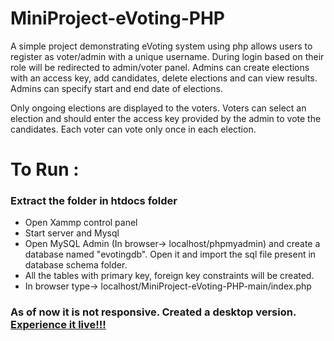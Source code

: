 # MiniProject-eVoting-PHP
<p>A simple project demonstrating eVoting system using php allows users to register as voter/admin with a unique username. During login based on their role will be redirected to admin/voter panel. Admins can create elections with an access key, add candidates,  delete elections and can view results. Admins can specify start and end date of elections.</p>

<p>Only ongoing elections are displayed to the voters. Voters can select an election and should enter the access key provided by the admin to vote the candidates. Each voter can vote only once in each election.</p>

<h1>To Run :</h1>
<h3>Extract the folder in htdocs folder</h3>
<ul>
  <li>Open Xammp control panel</li>
  <li>Start server and Mysql</li>
  <li>Open MySQL Admin (In browser-> localhost/phpmyadmin) and create a database named "evotingdb". Open it and import the sql file present in database schema folder.</li>
  <li>All the tables with primary key, foreign key constraints will be created.</li>
  <li>In browser type-> localhost/MiniProject-eVoting-PHP-main/index.php</li>
</ul>

<h3>As of now it is not responsive. Created a desktop version. <a href="https://evoting.free.nf" target="_blank">Experience it live!!!</a></h3>
